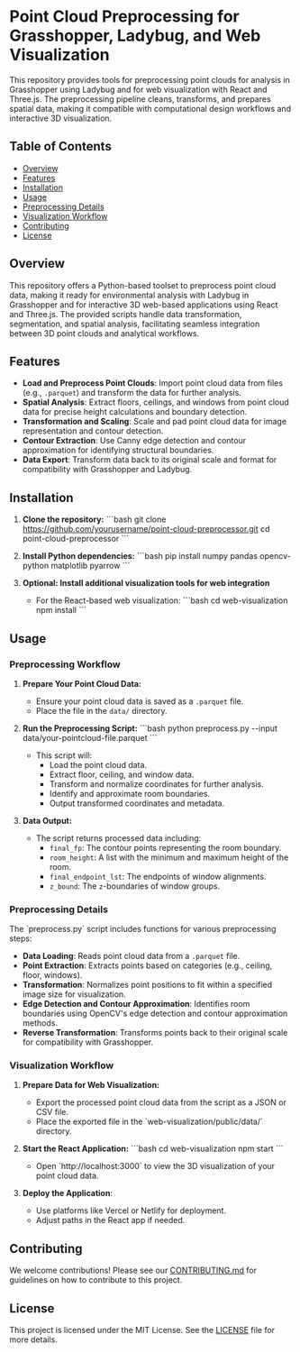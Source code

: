 
# Point Cloud Preprocessing for Grasshopper, Ladybug, and Web Visualization

This repository provides tools for preprocessing point clouds for analysis in Grasshopper using Ladybug and for web visualization with React and Three.js. The preprocessing pipeline cleans, transforms, and prepares spatial data, making it compatible with computational design workflows and interactive 3D visualization.

## Table of Contents
- [Overview](#overview)
- [Features](#features)
- [Installation](#installation)
- [Usage](#usage)
- [Preprocessing Details](#preprocessing-details)
- [Visualization Workflow](#visualization-workflow)
- [Contributing](#contributing)
- [License](#license)

## Overview

This repository offers a Python-based toolset to preprocess point cloud data, making it ready for environmental analysis with Ladybug in Grasshopper and for interactive 3D web-based applications using React and Three.js. The provided scripts handle data transformation, segmentation, and spatial analysis, facilitating seamless integration between 3D point clouds and analytical workflows.

## Features

- **Load and Preprocess Point Clouds**: Import point cloud data from files (e.g., `.parquet`) and transform the data for further analysis.
- **Spatial Analysis**: Extract floors, ceilings, and windows from point cloud data for precise height calculations and boundary detection.
- **Transformation and Scaling**: Scale and pad point cloud data for image representation and contour detection.
- **Contour Extraction**: Use Canny edge detection and contour approximation for identifying structural boundaries.
- **Data Export**: Transform data back to its original scale and format for compatibility with Grasshopper and Ladybug.

## Installation

1. **Clone the repository:**
    \`\`\`bash
    git clone https://github.com/yourusername/point-cloud-preprocessor.git
    cd point-cloud-preprocessor
    \`\`\`

2. **Install Python dependencies:**
    \`\`\`bash
    pip install numpy pandas opencv-python matplotlib pyarrow
    \`\`\`

3. **Optional: Install additional visualization tools for web integration**
    - For the React-based web visualization:
      \`\`\`bash
      cd web-visualization
      npm install
      \`\`\`

## Usage

### Preprocessing Workflow

1. **Prepare Your Point Cloud Data:**
   - Ensure your point cloud data is saved as a `.parquet` file.
   - Place the file in the `data/` directory.

2. **Run the Preprocessing Script:**
   \`\`\`bash
   python preprocess.py --input data/your-pointcloud-file.parquet
   \`\`\`
   - This script will:
     - Load the point cloud data.
     - Extract floor, ceiling, and window data.
     - Transform and normalize coordinates for further analysis.
     - Identify and approximate room boundaries.
     - Output transformed coordinates and metadata.

3. **Data Output:**
   - The script returns processed data including:
     - `final_fp`: The contour points representing the room boundary.
     - `room_height`: A list with the minimum and maximum height of the room.
     - `final_endpoint_lst`: The endpoints of window alignments.
     - `z_bound`: The `z`-boundaries of window groups.

### Preprocessing Details

The \`preprocess.py\` script includes functions for various preprocessing steps:
- **Data Loading**: Reads point cloud data from a `.parquet` file.
- **Point Extraction**: Extracts points based on categories (e.g., ceiling, floor, windows).
- **Transformation**: Normalizes point positions to fit within a specified image size for visualization.
- **Edge Detection and Contour Approximation**: Identifies room boundaries using OpenCV's edge detection and contour approximation methods.
- **Reverse Transformation**: Transforms points back to their original scale for compatibility with Grasshopper.

### Visualization Workflow

1. **Prepare Data for Web Visualization:**
   - Export the processed point cloud data from the script as a JSON or CSV file.
   - Place the exported file in the \`web-visualization/public/data/\` directory.

2. **Start the React Application:**
   \`\`\`bash
   cd web-visualization
   npm start
   \`\`\`
   - Open \`http://localhost:3000\` to view the 3D visualization of your point cloud data.

3. **Deploy the Application**: 
   - Use platforms like Vercel or Netlify for deployment.
   - Adjust paths in the React app if needed.

## Contributing

We welcome contributions! Please see our [CONTRIBUTING.md](CONTRIBUTING.md) for guidelines on how to contribute to this project.

## License

This project is licensed under the MIT License. See the [LICENSE](LICENSE) file for more details.
